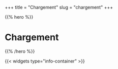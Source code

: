 +++
title = "Chargement"
slug = "chargement"
+++

{{% hero %}}

# Chargement

{{% /hero %}}

{{< widgets type="info-container" >}}
